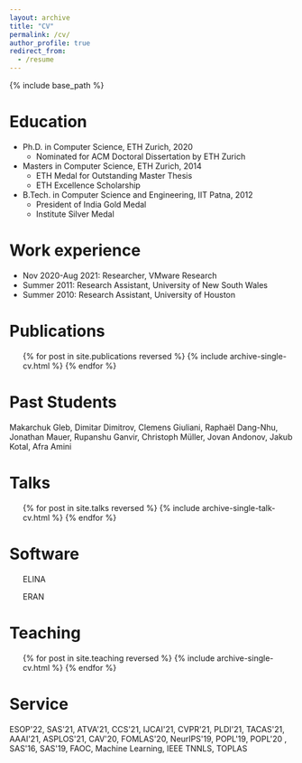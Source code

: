 ```yaml
---
layout: archive
title: "CV"
permalink: /cv/
author_profile: true
redirect_from:
  - /resume
---
```


{% include base_path %}

Education
======
* Ph.D. in Computer Science, ETH Zurich, 2020
  * Nominated for ACM Doctoral Dissertation by ETH Zurich
* Masters in Computer Science, ETH Zurich, 2014
  * <i class="fas fa-medal zoom" aria-hidden="true"></i> ETH Medal for Outstanding Master Thesis  
  * <i class="fas fa-award zoom" aria-hidden="true"></i> ETH Excellence Scholarship 
* B.Tech. in Computer Science and Engineering, IIT Patna, 2012
  * <i class="fas fa-medal zoom" aria-hidden="true"></i> President of India Gold Medal
  * <i class="fas fa-medal zoom" aria-hidden="true"></i> Institute Silver Medal 


Work experience
======
* Nov 2020-Aug 2021: Researcher, VMware Research
* Summer 2011: Research Assistant, University of New South Wales
* Summer 2010: Research Assistant, University of Houston
  

Publications
======
  <ul>{% for post in site.publications reversed %}
    {% include archive-single-cv.html %}
  {% endfor %}</ul>
 
Past Students
=======
Makarchuk Gleb, Dimitar Dimitrov, Clemens Giuliani, Raphaël Dang-Nhu, Jonathan Mauer, Rupanshu Ganvir, Christoph Müller, Jovan Andonov, Jakub Kotal, Afra Amini

Talks
======
  <ul>{% for post in site.talks reversed %}
    {% include archive-single-talk-cv.html %}
  {% endfor %}</ul>
  
Software
=======
<ul>
  ELINA <a href="http://elina.ethz.ch/"><i class="fab fa-fw fa-github zoom" aria-hidden="true"></i></a>
</ul>
<ul>
  ERAN <a href="https://github.com/eth-sri/eran"><i class="fab fa-fw fa-github zoom" aria-hidden="true"></i></a>
</ul>

Teaching
======
  <ul>{% for post in site.teaching reversed %}
    {% include archive-single-cv.html %}
  {% endfor %}</ul>
  
Service
=======
ESOP'22, SAS'21, ATVA'21, CCS'21, IJCAI'21, CVPR'21, PLDI'21, TACAS'21, AAAI'21, ASPLOS'21, CAV'20, FOMLAS'20, NeurIPS'19, POPL'19, POPL'20 , SAS'16, SAS'19, FAOC, Machine Learning, IEEE TNNLS, TOPLAS



